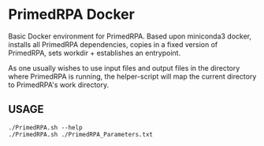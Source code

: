 PrimedRPA Docker
================

Basic Docker environment for PrimedRPA.  Based upon miniconda3 docker, installs all PrimedRPA dependencies,
copies in a fixed version of PrimedRPA, sets workdir + establishes an entrypoint.  

As one usually wishes to use input files and output files in the directory where PrimedRPA is running, the
helper-script will map the current directory to PrimedRPA's work directory.

USAGE
-----

```
./PrimedRPA.sh --help
./PrimedRPA.sh ./PrimedRPA_Parameters.txt
```
